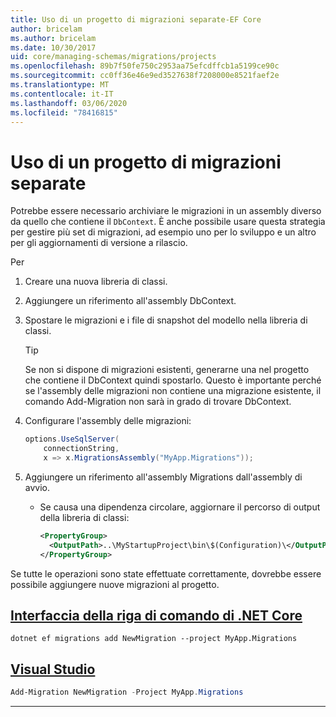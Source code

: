 ```yaml
---
title: Uso di un progetto di migrazioni separate-EF Core
author: bricelam
ms.author: bricelam
ms.date: 10/30/2017
uid: core/managing-schemas/migrations/projects
ms.openlocfilehash: 89b7f50fe750c2953aa75efcdffcb1a5199ce90c
ms.sourcegitcommit: cc0ff36e46e9ed3527638f7208000e8521faef2e
ms.translationtype: MT
ms.contentlocale: it-IT
ms.lasthandoff: 03/06/2020
ms.locfileid: "78416815"
---
```

# <a name="using-a-separate-migrations-project"></a>Uso di un progetto di migrazioni separate

Potrebbe essere necessario archiviare le migrazioni in un assembly diverso da quello che contiene il `DbContext`. È anche possibile usare questa strategia per gestire più set di migrazioni, ad esempio uno per lo sviluppo e un altro per gli aggiornamenti di versione a rilascio.

Per

1. Creare una nuova libreria di classi.

2. Aggiungere un riferimento all'assembly DbContext.

3. Spostare le migrazioni e i file di snapshot del modello nella libreria di classi.
   > [!TIP]
   > Se non si dispone di migrazioni esistenti, generarne una nel progetto che contiene il DbContext quindi spostarlo.
   > Questo è importante perché se l'assembly delle migrazioni non contiene una migrazione esistente, il comando Add-Migration non sarà in grado di trovare DbContext.

4. Configurare l'assembly delle migrazioni:

   ``` csharp
   options.UseSqlServer(
       connectionString,
       x => x.MigrationsAssembly("MyApp.Migrations"));
   ```

5. Aggiungere un riferimento all'assembly Migrations dall'assembly di avvio.
   * Se causa una dipendenza circolare, aggiornare il percorso di output della libreria di classi:

     ``` xml
     <PropertyGroup>
       <OutputPath>..\MyStartupProject\bin\$(Configuration)\</OutputPath>
     </PropertyGroup>
     ```

Se tutte le operazioni sono state effettuate correttamente, dovrebbe essere possibile aggiungere nuove migrazioni al progetto.

## <a name="net-core-cli"></a>[Interfaccia della riga di comando di .NET Core](#tab/dotnet-core-cli)

```dotnetcli
dotnet ef migrations add NewMigration --project MyApp.Migrations
```

## <a name="visual-studio"></a>[Visual Studio](#tab/vs)

``` powershell
Add-Migration NewMigration -Project MyApp.Migrations
```

***
